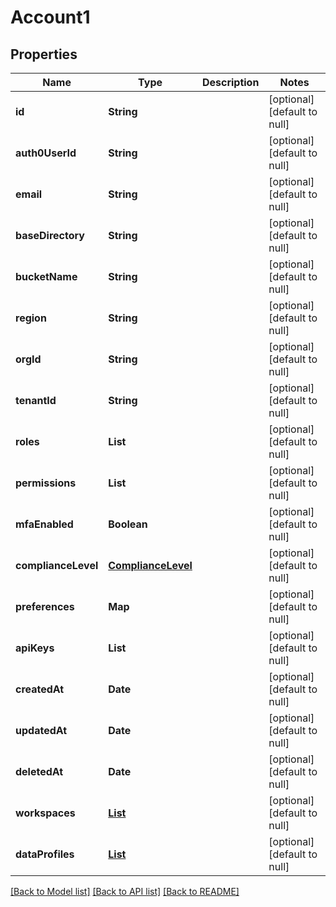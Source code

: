 # Account1
## Properties

| Name | Type | Description | Notes |
|------------ | ------------- | ------------- | -------------|
| **id** | **String** |  | [optional] [default to null] |
| **auth0UserId** | **String** |  | [optional] [default to null] |
| **email** | **String** |  | [optional] [default to null] |
| **baseDirectory** | **String** |  | [optional] [default to null] |
| **bucketName** | **String** |  | [optional] [default to null] |
| **region** | **String** |  | [optional] [default to null] |
| **orgId** | **String** |  | [optional] [default to null] |
| **tenantId** | **String** |  | [optional] [default to null] |
| **roles** | **List** |  | [optional] [default to null] |
| **permissions** | **List** |  | [optional] [default to null] |
| **mfaEnabled** | **Boolean** |  | [optional] [default to null] |
| **complianceLevel** | [**ComplianceLevel**](ComplianceLevel.md) |  | [optional] [default to null] |
| **preferences** | **Map** |  | [optional] [default to null] |
| **apiKeys** | **List** |  | [optional] [default to null] |
| **createdAt** | **Date** |  | [optional] [default to null] |
| **updatedAt** | **Date** |  | [optional] [default to null] |
| **deletedAt** | **Date** |  | [optional] [default to null] |
| **workspaces** | [**List**](Workspace1.md) |  | [optional] [default to null] |
| **dataProfiles** | [**List**](DataProfile.md) |  | [optional] [default to null] |

[[Back to Model list]](../README.md#documentation-for-models) [[Back to API list]](../README.md#documentation-for-api-endpoints) [[Back to README]](../README.md)

